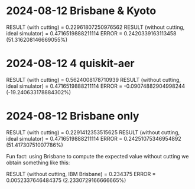 # 2024-08-12 Brisbane & Kyoto

RESULT (with cutting) = 0.22961807250976562
RESULT (without cutting, ideal simulator) = 0.4716519888211114
ERROR = 0.2420339163113458 (51.316208146669055%)

# 2024-08-12 4 quiskit-aer

RESULT (with cutting) = 0.5624008178710939
RESULT (without cutting, ideal simulator) = 0.4716519888211114
ERROR = -0.09074882904998244 (-19.240633178884302%)

# 2024-08-12 Brisbane only

RESULT (with cutting) = 0.2291412353515625
RESULT (without cutting, ideal simulator) = 0.4716519888211114
ERROR = 0.24251075346954892 (51.41730751007786%)

Fun fact: using Brisbane to compute the expected value without cutting
we obtain something like this:

RESULT (without cutting, IBM Brisbane) = 0.234375
ERROR = 0.0052337646484375 (2.2330729166666665%)